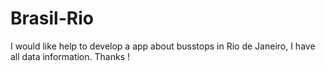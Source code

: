 Brasil-Rio
==========

I would like help to develop a app about busstops in Rio de Janeiro, I have all data information.
Thanks !
